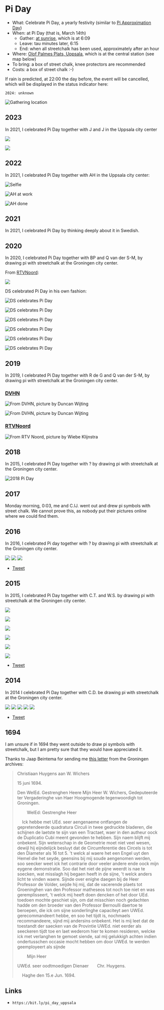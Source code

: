 # Pi Day

 * What: Celebrate Pi Day, a yearly festivity (similar to [Pi Approximation Day](https://github.com/richelbilderbeek/pi_approximation_day))
 * When: at Pi Day (that is, March 14th)
    * Gather: [at sunrise](https://www.timeanddate.com/sun/sweden/uppsala),
      which is at 6:09
    * Leave: tau minutes later, 6:15
    * End: when all streetchalk has been used, approximately after an hour
 * Where: [Olof Palmes Plats, Uppsala](https://www.openstreetmap.org/search?query=pi%2C%20uppsala#map=19/59.85850/17.64579),
   which is at the central station (see map below)
 * To bring: a box of street chalk, knee protectors are recommended
 * Costs: a box of street chalk :-)

If rain is predicted, at 22:00 the day before, the event will be cancelled, 
which will be displayed in the status indicator here:

```
2024: unknown
```

![Gathering location](pics/map_uppsala.png)

## 2023

In 2021, I celebrated Pi Day together with J and J in the Uppsala city center

![](pics/2023_01.jpg)

![](pics/2023_02.jpg)

## 2022

In 2021, I celebrated Pi Day together with AH in the Uppsala city center:

![Selfie](pics/2022_pi_day_selfie.jpg)

![AH at work](pics/2022_pi_day_at_work.jpg)

![AH done](pics/2022_pi_day_done.jpg)

## 2021

In 2021, I celebrated Pi Day by thinking deeply about it in Swedish.

## 2020

In 2020, I celebrated Pi Day together with BP and Q van der S-M, 
by drawing pi with streetchalk at the Groningen city center.

From [RTVNoord](https://www.rtvnoord.nl/nieuws/220010/Gewoon-shoppen-in-Corona-tijden-Je-kan-toch-moeilijk-maanden-thuiszitten):

![](pics/2020rtvnoord_zoom.png)

DS celebrated Pi Day in his own fashion:

![DS celebrates Pi Day](pics/2020DS1.jpg)

![DS celebrates Pi Day](pics/2020DS2.jpg)

![DS celebrates Pi Day](pics/2020DS3.jpg)

![DS celebrates Pi Day](pics/2020DS4.jpg)

![DS celebrates Pi Day](pics/2020DS5.jpg)

![DS celebrates Pi Day](pics/2020DS6.jpg)

## 2019

In 2019, I celebrated Pi Day together with R de G and Q van der S-M, 
by drawing pi with streetchalk at the Groningen city center.

### [DVHN](https://www.dvhn.nl/groningen/Het-is-Pi-dag-Rich%C3%A8l-Bilderbeek-trekt-spoor-van-pis-door-Groninger-binnenstad-24265650.html)

![From DVHN, picture by Duncan Wijting](pics/2019Dvhn1.jpg)

![From DVHN, picture by Duncan Wijting](pics/2019Dvhn2.jpg)

### [RTVNoord](https://www.rtvnoord.nl/nieuws/206075/Sinterklaas-vieren-we-alleen-op-aarde-pi-dag-kan-in-het-hele-universum)

![From RTV Noord, picture by Wiebe Klijnstra](pics/2019RtvNoord.jpg)

## 2018

In 2015, I celebrated Pi Day together with ? by drawing pi with streetchalk 
at the Groningen city center.

![2018 Pi Day](pics/2018.png)

## 2017

Monday morning, 0:03, me and C.IJ. went out and drew pi symbols with street chalk.
We cannot prove this, as nobody put their pictures online where we could find them.

## 2016

In 2016, I celebrated Pi day together with ? by drawing pi with streetchalk 
at the Groningen city center.

![](pics/RC_PiDay2016_1.png)
![](pics/RC_PiDay2016_2.png)
![](pics/RC_PiDay2016_3.png)

 * [Tweet](https://twitter.com/ritzotencate/status/709280217119006720)

## 2015

In 2015, I celebrated Pi Day together with C.T. and W.S. by drawing pi with streetchalk 
at the Groningen city center.

![](pics/RC_PiDay2015_1.png)

![](pics/RC_PiDay2015_2.png)

![](pics/RC_PiDay2015_3.png)

![](pics/RC_PiDay2015_4.png)

![](pics/RC_PiDay2015_5.png)

![](pics/RC_PiDay2015_6.png)

 * [Tweet](https://twitter.com/roytammens/status/576714411647315968)


## 2014

In 2014 I celebrated Pi Day together with C.D. be drawing pi with streetchalk 
at the Groningen city center.

![](pics/RC_PiDay2014Pi1.jpg)
![](pics/RC_PiDay2014Pi2.jpg)
![](pics/RC_PiDay2014Pi3.jpg)
![](pics/RC_PiDay2014Reaction1.png)
![](pics/RC_PiDay2014Reaction2.png)

 * [Tweet](https://twitter.com/Nietzman/status/444385736465584128)


## 1694

I am unsure if in 1694 they went outside to draw pi symbols with streetchalk,
but I am pretty sure that they would have appreciated it.

Thanks to Jaap Beintema for sending me [this letter](pi.odt) 
from the Groningen archives:
 
> Christiaan Huygens aan W. Wichers
> 
> 15 juni 1694. 
> 
> Den WelEd. Gestrenghen Heere Mijn Heer W. Wichers, 
> Gedeputeerde ter Vergaderinghe van Haer Hoogmogende 
> tegenwoordigh tot Groningen. 
> 
>         WelEd: Gestrenghe Heer 
> 
>     Ick hebbe met UEd. seer aengenaeme ontfangen de gepretendeerde quadratura Circuli in twee gedruckte bladeren, die schijnen de laetste te sijn van een Tractaet, waer in den autheur oock de Duplicatio Cubi meent gevonden te hebben. Sijn naem blijft mij onbekent. Sijn wetenschap in de Geometrie moet niet veel wesen, dewijl hij eijndelijck besluyt dat de Circumferentie des Circels is tot den Diameter als 16 tot 5. 't welck al waere het een Engel uyt den Hemel die het seyde, geensins bij mij soude aengenomen werden, soo seecker weet ick het contrarie door veeler andere ende oock mijn eygene demonstratie. Soo dat het niet de pijne weerdt is nae te soecken, wat misslagh hij begaen heeft in de sijne, 't welck anders licht te vinden waere. 
Sijnde over enighe daegen bij de Heer Professor de Volder, seijde hij mij, dat de vacerende plaets tot Groeninghen van den Professor matheseos tot noch toe niet en was geremplisseert, 't welck mij heeft doen dencken of het door UEd. toedoen mochte geschiet sijn, om dat misschien noch gedachten hadde om den broeder van den Professor Bernoulli daertoe te beroepen, die ick om sijne sonderlinghe capaciteyt aen UWEd. gerecommandeert hebbe, en soo het tijdt is, nochmaels recommandeere, sijnd mij andersins onbekent. Het is mij leet dat de toestandt der saecken van de Provintie UWEd. niet eerder als seeckeren tijdt toe en laet wederom hier te komen resideren, welcke ick met verlanghen 
> te gemoet siende, sal mij gelukkigh achten indien ondertusschen occasie mocht hebben om door UWEd. te werden geemployeert als sijnde 
> 
>         Mijn Heer 
> 
> UWEd. seer oodtmoedigen Dienaer       
> Chr. Huygens.            
> 
>     Haghe den 15.e Jun. 1694. 

## Links

 * `https://bit.ly/pi_day_uppsala`

